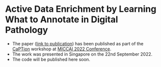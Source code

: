 # Active Data Enrichment by Learning What to Annotate in Digital Pathology

* The paper ([link to publication](https://link.springer.com/chapter/10.1007/978-3-031-17979-2_12)) has been published as part of the [CaPTion](https://caption-workshop.github.io/) workshop at [MICCAI 2022 Conference](https://conferences.miccai.org/2022/en/).
* The work was presented in Singapore on the 22nd September 2022.
* The code will be published here soon.
